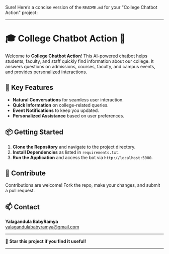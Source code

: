 Sure! Here’s a concise version of the `README.md` for your "College Chatbot Action" project:

---

# 🎓 College Chatbot Action 🤖

Welcome to **College Chatbot Action**! This AI-powered chatbot helps students, faculty, and staff quickly find information about our college. It answers questions on admissions, courses, faculty, and campus events, and provides personalized interactions.

## 🌟 Key Features

- **Natural Conversations** for seamless user interaction.
- **Quick Information** on college-related queries.
- **Event Notifications** to keep you updated.
- **Personalized Assistance** based on user preferences.

## 📦 Getting Started

1. **Clone the Repository** and navigate to the project directory.
2. **Install Dependencies** as listed in `requirements.txt`.
3. **Run the Application** and access the bot via `http://localhost:5000`.

## 🤝 Contribute

Contributions are welcome! Fork the repo, make your changes, and submit a pull request.

## 📫 Contact

**Yalagandula BabyRamya**  
[yalagandulababyramya@gmail.com](mailto:yalagandulababyramya@gmail.com)

---

🌟 **Star this project if you find it useful!**

---


